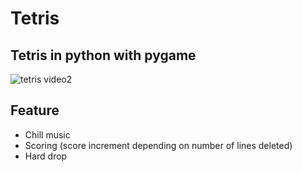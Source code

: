 # Tetris
## Tetris in python with pygame
![tetris video2](https://github.com/timeobdt/Tetris/assets/136178363/71b18ee6-e4a6-4a29-82af-3ea2b219c097)
## Feature
- Chill music
- Scoring (score increment depending on number of lines deleted)
- Hard drop
